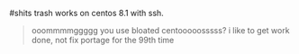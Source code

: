 #shits trash
works on centos 8.1 with ssh.

>ooommmmggggg you use bloated centooooosssss?
i like to get work done, not fix portage for the 99th time